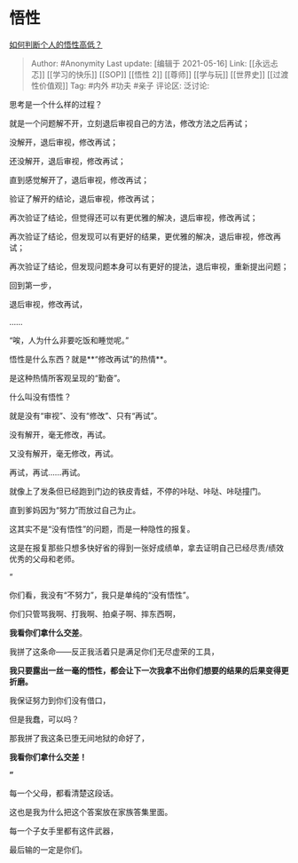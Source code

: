 # 悟性
[如何判断个人的悟性高低？](https://www.zhihu.com/question/24123447/answer/1656830819)

> Author: #Anonymity
> Last update: [编辑于 2021-05-16]
> Link: [[永远忐忑]] [[学习的快乐]] [[SOP]] [[悟性 2]] [[尊师]] [[学与玩]] [[世界史]] [[过渡性价值观]]
> Tag: #内外 #功夫 #亲子
> 评论区:
> 泛讨论:

思考是一个什么样的过程？

就是一个问题解不开，立刻退后审视自己的方法，修改方法之后再试；

没解开，退后审视，修改再试；

还没解开，退后审视，修改再试；

直到感觉解开了，退后审视，修改再试；

验证了解开的结论，退后审视，修改再试；

再次验证了结论，但觉得还可以有更优雅的解决，退后审视，修改再试；

再次验证了结论，但发现可以有更好的结果，更优雅的解决，退后审视，修改再试；

再次验证了结论，但发现问题本身可以有更好的提法，退后审视，重新提出问题；

回到第一步，

退后审视，修改再试，

……

“唉，人为什么非要吃饭和睡觉呢。”

悟性是什么东西？就是**“修改再试”的热情**。

是这种热情所客观呈现的“勤奋”。

什么叫没有悟性？

就是没有“审视”、没有“修改”、只有“再试”。

没有解开，毫无修改，再试。

又没有解开，毫无修改，再试。

再试，再试……再试。

就像上了发条但已经跑到门边的铁皮青蛙，不停的咔哒、咔哒、咔哒撞门。

直到爹妈因为“努力”而放过自己为止。

这其实不是“没有悟性”的问题，而是一种隐性的报复。

这是在报复那些只想多快好省的得到一张好成绩单，拿去证明自己已经尽责/绩效优秀的父母和老师。

“

你们看，我没有“不努力”，我只是单纯的“没有悟性”。

你们只管骂我啊、打我啊、拍桌子啊、摔东西啊，

**我看你们拿什么交差**。

我拼了这条命——反正我活着只是满足你们无尽虚荣的工具，

**我只要露出一丝一毫的悟性，都会让下一次我拿不出你们想要的结果的后果变得更折磨。**

我保证努力到你们没有借口，

但是我蠢，可以吗？

那我拼了我这条已堕无间地狱的命好了，

**我看你们拿什么交差！**

**”**

每一个父母，都看清楚这段话。

这也是我为什么把这个答案放在家族答集里面。

每一个子女手里都有这件武器，

最后输的一定是你们。
